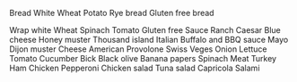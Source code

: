 Bread
  White
  Wheat
  Potato
  Rye bread
  Gluten free bread

  Wrap white
  Wheat
  Spinach
  Tomato
  Gluten free
Sauce
  Ranch
  Caesar
  Blue cheese
  Honey muster
  Thousand island 
  Italian
  Buffalo and BBQ sauce
  Mayo
  Dijon muster
Cheese
  American
  Provolone
  Swiss
Veges
  Onion
  Lettuce
  Tomato
  Cucumber
  Bick
  Black olive
  Banana papers
  Spinach
Meat
  Turkey
  Ham
  Chicken
  Pepperoni
  Chicken salad
  Tuna salad
  Capricola
  Salami
  